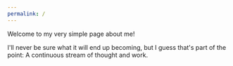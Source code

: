 ```yaml
---
permalink: /
---
```

Welcome to my very simple page about me!

I'll never be sure what it will end up becoming, but I guess that's part of the point: A continuous stream of thought and work.

